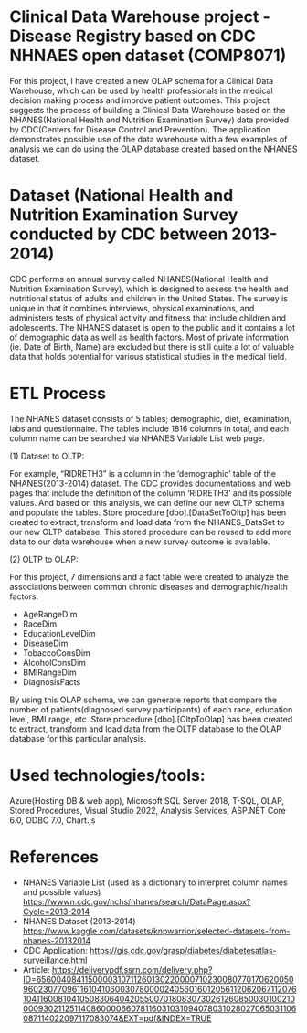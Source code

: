 # Clinical Data Warehouse project - Disease Registry based on CDC NHNAES open dataset (COMP8071)

For this project, I have created a new OLAP schema for a Clinical Data Warehouse, which can be used by health professionals in the medical decision making process and improve patient outcomes.
This project suggests the process of building a Clinical Data Warehouse based on the NHANES(National Health and Nutrition Examination Survey) data provided by CDC(Centers for Disease Control and Prevention). 
The application demonstrates possible use of the data warehouse with a few examples of analysis we can do using the OLAP database created based on the NHANES dataset.


# Dataset (National Health and Nutrition Examination Survey conducted by CDC between 2013-2014)
CDC performs an annual survey called NHANES(National Health and Nutrition Examination Survey), which is designed to assess the health and nutritional status of adults and children in the United States. The survey is unique in that it combines interviews, physical examinations, and administers tests of physical activity and fitness that include children and adolescents.
The NHANES dataset is open to the public and it contains a lot of demographic data as well as health factors. Most of private information (ie. Date of Birth, Name) are excluded but there is still quite a lot of valuable data that holds potential for various statistical studies in the medical field.

# ETL Process
The NHANES dataset consists of 5 tables; demographic, diet, examination, labs and questionnaire. The tables include 1816 columns in total, and each column name can be searched via NHANES Variable List web page.

(1) Dataset to OLTP:

For example, “RIDRETH3” is a column in the ‘demographic’ table of the NHANES(2013-2014) dataset. The CDC provides documentations and web pages that include the definition of the column ‘RIDRETH3’ and its possible values.
And based on this analysis, we can define our new OLTP schema and populate the tables. Store procedure [dbo].[DataSetToOltp] has been created to extract, transform and load data from the NHANES_DataSet to our new OLTP database. This stored procedure can be reused to add more data to our data warehouse when a new survey outcome is available.

(2) OLTP to OLAP:

For this project, 7 dimensions and a fact table were created to analyze the associations between common chronic diseases and demographic/health factors.
* AgeRangeDIm
* RaceDim
* EducationLevelDim
* DiseaseDim
* TobaccoConsDim
* AlcoholConsDim
* BMIRangeDim
* DiagnosisFacts

By using this OLAP schema, we can generate reports that compare the number of patients(diagnosed survey participants) of each race, education level, BMI range, etc.
Store procedure [dbo].[OltpToOlap] has been created to extract, transform and load data from the OLTP database to the OLAP database for this particular analysis.


# Used technologies/tools: 
Azure(Hosting DB & web app), 
Microsoft SQL Server 2018, T-SQL, OLAP, Stored Procedures, 
Visual Studio 2022, Analysis Services, 
ASP.NET Core 6.0, ODBC 7.0, Chart.js


# References
* NHANES Variable List (used as a dictionary to interpret column names and possible values) https://wwwn.cdc.gov/nchs/nhanes/search/DataPage.aspx?Cycle=2013-2014 
* NHANES Dataset (2013-2014) https://www.kaggle.com/datasets/knpwarrior/selected-datasets-from-nhanes-20132014
* CDC Application: https://gis.cdc.gov/grasp/diabetes/diabetesatlas-surveillance.html
* Article: https://deliverypdf.ssrn.com/delivery.php?ID=656004084115000031071126013022000071023008077017062005096023077096116104106003078000024056016012056112062067112076104116008104105083064042055007018083073026126085003010021000093021125114086000066078116031031094078031028027065031106087114022097117083074&EXT=pdf&INDEX=TRUE
